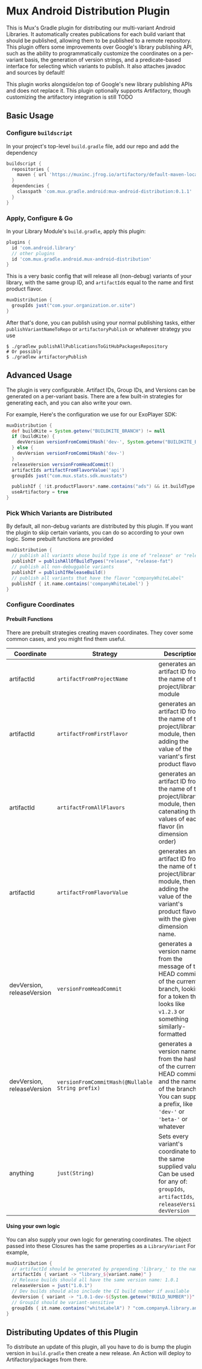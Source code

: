 # Mux Android Distribution Plugin

This is Mux's Gradle plugin for distributing our multi-variant Android Libraries. It automatically creates publications for each build
variant that should be published, allowing them to be published to a remote repository. This plugin offers some
improvements over Google's library publishing API, such as the ability to programmatically customize the coordinates on
a per-variant basis, the generation of version strings, and a predicate-based interface for selecting which variants to
publish. It also attaches javadoc and sources by default!

This plugin works alongside/on top of Google's new library publishing APIs and does not replace it. This plugin optionally supports Artifactory, though customizing the artifactory integration is still TODO

## Basic Usage

### Configure `buildscript`

In your project's top-level `build.gradle` file, add our repo and add the dependency

```groovy
buildscript {
  repositories {
    maven { url 'https://muxinc.jfrog.io/artifactory/default-maven-local' }
  }
  dependencies {
    classpath 'com.mux.gradle.android:mux-android-distribution:0.1.1'
  }
}
```

### Apply, Configure & Go

In your Library Module's `build.gradle`, apply this plugin:

```groovy
plugins {
  id 'com.android.library'
  // other plugins
  id 'com.mux.gradle.android.mux-android-distribution'
}
```

This is a very basic config that will release all (non-debug) variants of your library, with the same group ID,
and `artifactId`s equal to the name and first product flavor.

```groovy
muxDistribution {
  groupIds just("com.your.organization.or.site")
}
```

After that's done, you can publish using your normal publishing tasks, either `publishVariantNameToRepo`
or `artifactoryPublish` or whatever strategy you use

```shell
$ ./gradlew publishAllPublicationsToGitHubPackagesRepository
# Or possibly
$ ./gradlew artifactoryPublish
```

## Advanced Usage

The plugin is very configurable. Artifact IDs, Group IDs, and Versions can be generated on a per-variant basis. There
are a few built-in strategies for generating each, and you can also write your own.

For example, Here's the configuration we use for our ExoPlayer SDK:

```groovy
muxDistribution {
  def buildKite = System.getenv("BUILDKITE_BRANCH") != null
  if (buildKite) {
    devVersion versionFromCommitHash('dev-', System.getenv("BUILDKITE_BRANCH"))
  } else {
    devVersion versionFromCommitHash('dev-')
  }
  releaseVersion versionFromHeadCommit()
  artifactIds artifactFromFlavorValue('api')
  groupIds just("com.mux.stats.sdk.muxstats")

  publishIf { !it.productFlavors*.name.contains("ads") && it.buildType.name.contains("release") }
  useArtifactory = true
}
```

### Pick Which Variants are Distributed

By default, all non-debug variants are distributed by this plugin. If you want the plugin to skip certain variants, you
can do so according to your own logic. Some prebuilt functions are provided

```groovy
muxDistribution {
  // publish all variants whose build type is one of "release" or "release-fat"
  publishIf = publishAllOfBuildTypes("release", "release-fat")
  // publish all non-debuggable variants
  publishIf = publishIfReleaseBuild()
  // publish all variants that have the flavor "companyWhiteLabel"
  publishIf { it.name.contains('companyWhiteLabel') }
}
```

### Configure Coordinates

#### Prebuilt Functions

There are prebuilt strategies creating maven coordinates. They cover some common cases, and you might find them useful.

| Coordinate                  | Strategy                                         | Description                                                                                                                                                       |
|-----------------------------|--------------------------------------------------|-------------------------------------------------------------------------------------------------------------------------------------------------------------------|
| artifactId                  | `artifactFromProjectName`                        | generates an artifact ID from the name of the project/library module                                                                                              |
| artifactId                  | `artifactFromFirstFlavor`                        | generates an artifact ID from the name of the project/library module, then adding the value of the variant's first product flavor                                 |
| artifactId                  | `artifactFromAllFlavors`                         | generates an artifact ID from the name of the project/library module, then catenating the values of each flavor (in dimension order)                              |
| artifactId                  | `artifactFromFlavorValue`                        | generates an artifact ID from the name of the project/library module, then adding the value of the variant's product flavor with the given dimension name.        |
| devVersion, releaseVersion  | `versionFromHeadCommit`                          | generates a version name from the message of the HEAD commit of the current branch, looking for a token that looks like `v1.2.3` or something similarly-formatted |
| devVersion, releaseVersion  | `versionFromCommitHash(@Nullable String prefix)` | generates a version name from the hash of the current HEAD commit, and the name of the branch. You can supply a prefix, like `'dev-'` or `'beta-'` or whatever                             |
| anything                    | `just(String)`                                   | Sets every variant's coordinate to the same supplied value. Can be used for any of: `groupIds`, `artifactIds`, `releaseVersion`, `devVersion`                     |

#### Using your own logic

You can also supply your own logic for generating coordinates. The object passed into these Closures has the same
properties as a `LibraryVariant`
For example,

```groovy
muxDistribution {
  // artifactId should be generated by prepending 'library_' to the name
  artifactIds { variant -> "library_${variant.name}" }
  // Release builds should all have the same version name: 1.0.1
  releaseVersion = just("1.0.1")
  // Dev builds should also include the CI build number if available
  devVersion { variant -> "1.0.1-dev-${System.getenv("BUILD_NUMBER")}" }
  // GroupId should be variant-sensitive
  groupIds { it.name.contains("whiteLabelA") ? "com.companyA.library.android" : "com.own.company.library.android" }
}
```

## Distributing Updates of this Plugin

To distribute an update of this plugin, all you have to do is bump the plugin version in `build.gradle` then create a new release. An Action will deploy to Artifactory/packages from there.
